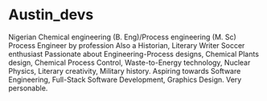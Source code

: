 # Austin_devs
Nigerian
Chemical engineering (B. Eng)/Process engineering (M. Sc)
Process Engineer by profession
Also a Historian, Literary Writer
Soccer enthusiast
Passionate about Engineering-Process designs, Chemical Plants design, Chemical Process Control, Waste-to-Energy technology, Nuclear Physics, Literary creativity, Military history.
Aspiring towards Software Engineering, Full-Stack Software Development, Graphics Design.
Very personable.
